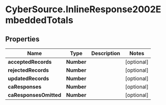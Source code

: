 # CyberSource.InlineResponse2002EmbeddedTotals

## Properties
Name | Type | Description | Notes
------------ | ------------- | ------------- | -------------
**acceptedRecords** | **Number** |  | [optional] 
**rejectedRecords** | **Number** |  | [optional] 
**updatedRecords** | **Number** |  | [optional] 
**caResponses** | **Number** |  | [optional] 
**caResponsesOmitted** | **Number** |  | [optional] 


